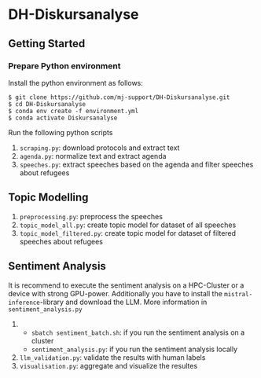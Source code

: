 # DH-Diskursanalyse

## Getting Started

### Prepare Python environment

Install the python environment as follows:

```shell
$ git clone https://github.com/mj-support/DH-Diskursanalyse.git
$ cd DH-Diskursanalyse
$ conda env create -f environment.yml
$ conda activate Diskursanalyse
```

Run the following python scripts

1. ```scraping.py```: download protocols and extract text
2. ```agenda.py```: normalize text and extract agenda
3. ```speeches.py```: extract speeches based on the agenda and filter speeches about refugees

## Topic Modelling

1. ```preprocessing.py```: preprocess the speeches
2. ```topic_model_all.py```: create topic model for dataset of all speeches
3. ```topic_model_filtered.py```: create topic model for dataset of filtered speeches about refugees
   
## Sentiment Analysis

It is recommend to execute the sentiment analysis on a HPC-Cluster or a device with strong GPU-power. 
Additionally you have to install the ```mistral-inference```-library and download the LLM.
More information in ```sentiment_analysis.py```

1.
   - ```sbatch sentiment_batch.sh```: if you run the sentiment analysis on a cluster
   - ```sentiment_analysis.py```: if you run the sentiment analysis locally
2. ```llm_validation.py```: validate the results with human labels 
3. ```visualisation.py```: aggregate and visualize the resultes



